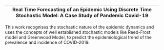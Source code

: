 |**Real Time Forecasting of an Epidemic Using Discrete Time Stochastic Model: A Case Study of Pandemic Covid-19**|
|:---------------:| 
This work recognises the stochastic nature of the epidemic dynamics and uses the concepts of well established stochastic models like Reed-Frost model and Greenwood Model, to predict the epidemiological trend of the prevalence and incidence of COVID-2019.

